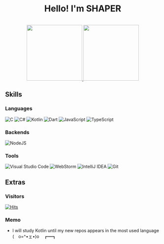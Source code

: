 <h1 align="center"> Hello! I'm SHAPER</h1>

<p align="center">
  </br>
  <a href="https://github.com/shaper12340w">
    <img height="180em" src="https://github-readme-stats.vercel.app/api?username=shaper12340w&count_private=true&hide_border=true&show_icons=true&cache_seconds=14400&theme=algolia"/>
  </a>
  <a href="https://github.com/shaper12340w?tab=repositories">
    <img height="180em" src="https://github-readme-stats.vercel.app/api/top-langs/?exclude_repo=CCD&username=shaper12340w&layout=compact&langs_count=8&hide_border=true&theme=algolia"/>
  </a>
</p>

## Skills

### Languages

![C](https://img.shields.io/badge/-c-A8B9CC?style=for-the-badge&logo=c&logoColor=fff)
![C#](https://img.shields.io/badge/c%23-%23239120.svg?style=for-the-badge&logo=csharp&logoColor=white)
![Kotlin](https://img.shields.io/badge/-Kotlin-0095d5?style=for-the-badge&logo=kotlin&logoColor=fff)
![Dart](https://img.shields.io/badge/dart-%230175C2.svg?style=for-the-badge&logo=dart&logoColor=white)
![JavaScript](https://img.shields.io/badge/-javascript-c2ad07?style=for-the-badge&logo=javascript&logoColor=fff)
![TypeScript](https://img.shields.io/badge/-typescript-007acc?style=for-the-badge&logo=typescript&logoColor=fff)

### Backends

![NodeJS](https://img.shields.io/badge/node.js-6DA55F?style=for-the-badge&logo=node.js&logoColor=white)

### Tools

![Visual&nbsp;Studio&nbsp;Code](https://img.shields.io/badge/-Visual&nbsp;Studio&nbsp;Code-007ACC?style=for-the-badge&logo=Visual-Studio-Code&logoColor=fff)
![WebStorm](https://img.shields.io/badge/WebStorm-000000?style=for-the-badge&logo=WebStorm&logoColor=white)
![IntelliJ&nbsp;IDEA](https://img.shields.io/badge/-IntelliJ&nbsp;IDEA-000000?style=for-the-badge&logo=IntelliJ-IDEA&logoColor=fff)
![Git](https://img.shields.io/badge/-Git-F05032?style=for-the-badge&logo=Git&logoColor=fff)

## Extras

### Visitors
[![Hits](https://hits.seeyoufarm.com/api/count/incr/badge.svg?url=https%3A%2F%2Fgithub.com%2Fshaper12340w&count_bg=%235A82E3&title_bg=%23555555&icon=googlecardboard.svg&icon_color=%23F2F2F2&title=Visiotrs&edge_flat=true)](https://hits.seeyoufarm.com)

### Memo
- I will study Kotlin until my new repos appears in the most used language (　o=^•ェ•)o　┏━┓
